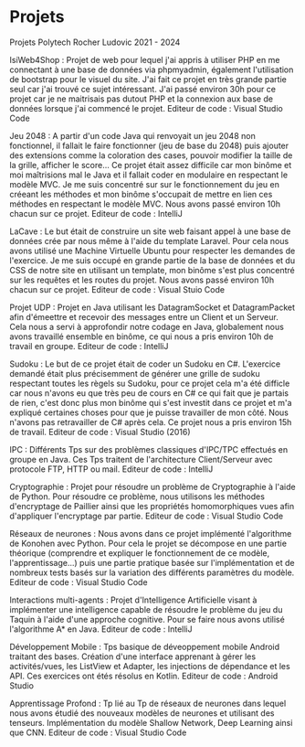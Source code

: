 # Projets
Projets Polytech Rocher Ludovic 2021 - 2024

IsiWeb4Shop :
Projet de web pour lequel j'ai appris à utiliser PHP en me connectant à une base de données via phpmyadmin, également l'utilisation de bootstrap pour le visuel du site. J'ai fait ce projet en très grande partie seul car j'ai trouvé ce sujet intéressant. J'ai passé environ 30h pour ce projet car je ne maitrisais pas dutout PHP et la connexion aux base de données lorsque j'ai commencé le projet.
Editeur de code : Visual Studio Code

Jeu 2048 :
A partir d'un code Java qui renvoyait un jeu 2048 non fonctionnel, il fallait le faire fonctionner (jeu de base du 2048) puis ajouter des extensions comme la coloration des cases, pouvoir modifier la taille de la grille, afficher le score... Ce projet était assez difficile car mon binôme et moi maîtrisions mal le Java et il fallait coder en modulaire en respectant le modèle MVC. Je me suis concentré sur sur le fonctionnement du jeu en créeant les méthodes et mon binôme s'occupait de mettre en lien ces méthodes en respectant le modèle MVC. Nous avons passé environ 10h chacun sur ce projet.
Editeur de code : IntelliJ

LaCave :
Le but était de construire un site web faisant appel à une base de données crée par nous même à l'aide du template Laravel. Pour cela nous avons utilisé une Machine Virtuelle Ubuntu pour respecter les demandes de l'exercice. Je me suis occupé en grande partie de la base de données et du CSS de notre site en utilisant un template, mon binôme s'est plus concentré sur les requêtes et les routes du projet. Nous avons passé environ 10h chacun sur ce projet.
Editeur de code : Visual Stuio Code

Projet UDP :
Projet en Java utilisant les DatagramSocket et DatagramPacket afin d'émeettre et recevoir des messages entre un Client et un Serveur. Cela nous a servi à approfondir notre codage en Java, globalement nous avons travaillé ensemble en binôme, ce qui nous a pris environ 10h de travail en groupe.
Editeur de code : IntelliJ

Sudoku :
Le but de ce projet était de coder un Sudoku en C#. L'exercice demandé était plus précisemment de générer une grille de sudoku respectant toutes les règels su Sudoku, pour ce projet cela m'a été difficle car nous n'avons eu que très peu de cours en C# ce qui fait que je partais de rien, c'est donc plus mon binôme qui s'est investit dans ce projet et m'a expliqué certaines choses pour que je puisse travailler de mon côté. Nous n'avons pas retravailler de C# après cela. Ce projet nous a pris environ 15h de travail.
Editeur de code : Visual Studio (2016)

IPC :
Différents Tps sur des problèmes classiques d'IPC/TPC effectués en groupe en Java. Ces Tps traitent de l'architecture Client/Serveur avec protocole FTP, HTTP ou mail. 
Editeur de code : IntelliJ

Cryptographie :
Projet pour résoudre un problème de Cryptographie à l'aide de Python. Pour résoudre ce problème, nous utilisons les méthodes d'encryptage de Paillier ainsi que les propriétés homomorphiques vues afin d'appliquer l'encryptage par partie.
Editeur de code : Visual Studio Code

Réseaux de neurones :
Nous avons dans ce projet implémenté l'algorithme de Konohen avec Python. Pour cela le projet se décompose en une partie théorique (comprendre et expliquer le fonctionnement de ce modèle, l'apprentissage...) puis une partie pratique basée sur l'implémentation et de nombreux tests basés sur la variation des différents paramètres du modèle.
Editeur de code : Visual Studio Code

Interactions multi-agents :
Projet d'Intelligence Artificielle visant à implémenter une intelligence capable de résoudre le problème du jeu du Taquin à l'aide d'une approche cognitive. Pour se faire nous avons utilisé l'algorithme A* en Java.
Editeur de code : IntelliJ

Développement Mobile :
Tps basique de déveoppement mobile Android traitant des bases. Création d'une interface apprenant à gérer les activités/vues, les ListView et Adapter, les injections de dépendance et les API. Ces exercices ont étés résolus en Kotlin.
Editeur de code : Android Studio

Apprentissage Profond :
Tp lié au Tp de réseaux de neurones dans lequel nous avons étudié des nouveaux modèles de neurones et utilisant des tenseurs. Implémentation du modèle Shallow Network, Deep Learning ainsi que CNN.
Editeur de code : Visual Studio Code